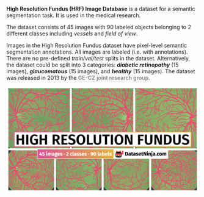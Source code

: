 **High Resolution Fundus (HRF) Image Database** is a dataset for a semantic segmentation task. It is used in the medical research. 

The dataset consists of 45 images with 90 labeled objects belonging to 2 different classes including *vessels* and *field of view*.

Images in the High Resolution Fundus dataset have pixel-level semantic segmentation annotations. All images are labeled (i.e. with annotations). There are no pre-defined <i>train/val/test</i> splits in the dataset. Alternatively, the dataset could be split into 3 categories: ***diabetic retinopathy*** (15 images), ***glaucomatous*** (15 images), and ***healthy*** (15 images). The dataset was released in 2013 by the <span style="font-weight: 600; color: grey; border-bottom: 1px dashed #d3d3d3;">GE-CZ joint research group</span>.

<img src="https://github.com/dataset-ninja/high-resolution-fundus/raw/main/visualizations/poster.png">
